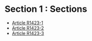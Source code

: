 # Section 1 : Sections

* [Article R1423-1](./LEGIARTI000018536829.md)
* [Article R1423-2](./LEGIARTI000018925650.md)
* [Article R1423-3](./LEGIARTI000018536825.md)
